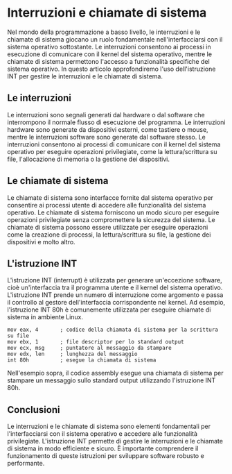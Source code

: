 # Interruzioni e chiamate di sistema

Nel mondo della programmazione a basso livello, le interruzioni e le chiamate di sistema giocano un ruolo fondamentale nell'interfacciarsi con il sistema operativo sottostante. Le interruzioni consentono ai processi in esecuzione di comunicare con il kernel del sistema operativo, mentre le chiamate di sistema permettono l'accesso a funzionalità specifiche del sistema operativo. In questo articolo approfondiremo l'uso dell'istruzione INT per gestire le interruzioni e le chiamate di sistema.

## Le interruzioni

Le interruzioni sono segnali generati dal hardware o dal software che interrompono il normale flusso di esecuzione del programma. Le interruzioni hardware sono generate da dispositivi esterni, come tastiere o mouse, mentre le interruzioni software sono generate dal software stesso. Le interruzioni consentono ai processi di comunicare con il kernel del sistema operativo per eseguire operazioni privilegiate, come la lettura/scrittura su file, l'allocazione di memoria o la gestione dei dispositivi.

## Le chiamate di sistema

Le chiamate di sistema sono interfacce fornite dal sistema operativo per consentire ai processi utente di accedere alle funzionalità del sistema operativo. Le chiamate di sistema forniscono un modo sicuro per eseguire operazioni privilegiate senza compromettere la sicurezza del sistema. Le chiamate di sistema possono essere utilizzate per eseguire operazioni come la creazione di processi, la lettura/scrittura su file, la gestione dei dispositivi e molto altro.

## L'istruzione INT

L'istruzione INT (interrupt) è utilizzata per generare un'eccezione software, cioè un'interfaccia tra il programma utente e il kernel del sistema operativo. L'istruzione INT prende un numero di interruzione come argomento e passa il controllo al gestore dell'interfaccia corrispondente nel kernel. Ad esempio, l'istruzione INT 80h è comunemente utilizzata per eseguire chiamate di sistema in ambiente Linux.

```assembly
mov eax, 4       ; codice della chiamata di sistema per la scrittura su file
mov ebx, 1       ; file descriptor per lo standard output
mov ecx, msg     ; puntatore al messaggio da stampare
mov edx, len     ; lunghezza del messaggio
int 80h          ; esegue la chiamata di sistema
```

Nell'esempio sopra, il codice assembly esegue una chiamata di sistema per stampare un messaggio sullo standard output utilizzando l'istruzione INT 80h.

## Conclusioni

Le interruzioni e le chiamate di sistema sono elementi fondamentali per l'interfacciarsi con il sistema operativo e accedere alle funzionalità privilegiate. L'istruzione INT permette di gestire le interruzioni e le chiamate di sistema in modo efficiente e sicuro. È importante comprendere il funzionamento di queste istruzioni per sviluppare software robusto e performante.